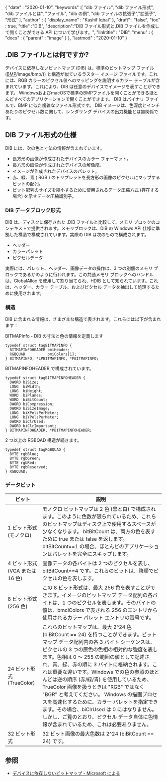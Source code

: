 {
  "date" : "2020-01-10",
  "keywords" :[ "dib ファイル", "dib ファイル形式", "dib ファイルとは", "ファイル", "dib の例", "dib ファイルの拡張子","拡張子", "形式" ],
  "author" : {
    "display_name" : "Kashif Iqbal"
},
  "draft" : "false",
  "toc" : true,
  "title" :"DIB",
  "description":"DIB ファイル形式と,DIB ファイルを作成して開くことができる API について学びます。",
  "linktitle" : "DIB",
  "menu" : {
    "docs" : {
      "parent" : "image"
}
},
  "lastmod" : "2020-01-10"
}

## .DIB ファイルとは何ですか?

デバイスに依存しないビットマップ (DIB) は、標準のビットマップ ファイル ([BMP]()/image/bmp/)) と構造が似ているラスター イメージ ファイルです。これには、RGB カラーのピクセル値へのマッピングを説明するカラー テーブルが含まれています。これにより、DIB は任意のデバイスでイメージを表すことができます。 WindowsおよびmacOSで標準のBMPファイルを開くことができるほとんどすべてのアプリケーションで開くことができます。 DIB はバイナリ ファイルで、BMP に似た複雑なファイル形式です。 DIB イメージは、色深度とインチあたりのピクセル数に関して、レンダリング デバイスの出力機能とは無関係です。

## DIB ファイル形式の仕様 ##
DIB には、次の色と寸法の情報が含まれています。

* 長方形の画像が作成されたデバイスのカラー フォーマット。
* 長方形の画像が作成されたデバイスの解像度。
* イメージが作成されたデバイスのパレット。
* 赤、緑、青 ( RGB ) のトリプレットを長方形の画像のピクセルにマップするビットの配列。
* ビット配列のサイズを縮小するために使用されるデータ圧縮方式 (存在する場合) を示すデータ圧縮識別子。

### DIB データブロック形式 ###

DIB は、ディスクに保存された .DIB ファイルと比較して、メモリ ブロックのコンテキストで提供されます。メモリブロックは、DIB の Windows API 仕様に準拠した構造で構成されています。実際の DIB は次のもので構成されます。
* ヘッダー
* カラーパレット
* ピクセルデータ

実際には、パレット、ヘッダー、画像データの操作は、3 つの別個のメモリ ブロックであるかのように行われます。この共通メモリ ブロックへのハンドルは、GlobalAlloc を使用して割り当てられ、HDIB として知られています。これは、ヘッダー、カラー テーブル、およびピクセル データを抽出して処理するために使用されます。

### 構造 ###
DIB に含まれる情報は、さまざまな構造で表されます。これらには以下が含まれます：

BITMAPInfo - DIB の寸法と色の情報を定義します
```
typedef struct tagBITMAPINFO {
  BITMAPINFOHEADER bmiHeader;
  RGBQUAD          bmiColors[1];
} BITMAPINFO, *LPBITMAPINFO, *PBITMAPINFO;
```
BITMAPINFOHEADER で構成されています。

```
typedef struct tagBITMAPINFOHEADER {
  DWORD biSize;
  LONG  biWidth;
  LONG  biHeight;
  WORD  biPlanes;
  WORD  biBitCount;
  DWORD biCompression;
  DWORD biSizeImage;
  LONG  biXPelsPerMeter;
  LONG  biYPelsPerMeter;
  DWORD biClrUsed;
  DWORD biClrImportant;
} BITMAPINFOHEADER, *PBITMAPINFOHEADER;
```
2 つ以上の RGBQAD 構造が続きます。

```
typedef struct tagRGBQUAD {
  BYTE rgbBlue;
  BYTE rgbGreen;
  BYTE rgbRed;
  BYTE rgbReserved;
} RGBQUAD;
```
### データビット ###
|ビット|説明|
---|---|
|1 ビット形式 (モノクロ)|モノクロ ビットマップは 2 色 (黒と白) で構成されます。このように色数が限られているため、これらのビットマップはディスク上で使用するスペースが少なくなります。 bitBitCount は、両方の色を表すために true または false を返します。 bitBitCount==1 の場合、ほとんどのアプリケーションはパレットを完全にスキップします。
|4 ビット形式 (VGA または 16 色)|画像データの各バイトは 2 つのピクセルを表し、bitBitCount==4 です。これらのビットは、降順でピクセルの色を表します。
|8 ビット形式 (256 色)|この 8 ビット形式は、最大 256 色を表すことができます。イメージのビットマップ データ配列の各バイトは、1 つのピクセルを表します。そのバイトの値は、bmciColors で表される 256 のエントリから使用されるカラー パレット エントリの番号です。
|24 ビット形式 (TrueColor)|これらのビットマップは、最大 2^24 色 (biBitCount == 24) を持つことができます。ビットマップ データ配列内の各 3 バイト シーケンスは、ピクセルの 3 つの原色の色相の相対的な強度を表します。色相は 0 ～ 255 の範囲の値として記述され、青、緑、赤の順に 3 バイトに格納されます。これは重要な違いです。Windows での色の参照のほとんどは逆の順序 (赤/緑/青) を使用しているため、TrueColor 画像を扱うときは "RGB" ではなく "BGR" と考えてください。 Windows の描画プロセスを高速化するために、カラー パレットを指定できます。その場合、biClrUsed は 0 にはなりません。しかし、ご覧のとおり、ピクセル データ自体に色情報が含まれているため、これは必要ありません。
|32 ビット形式|32 ビット画像の最大色数は 2^24 (biBitCount == 24) です。

## 参照 ##
* [デバイスに依存しないビットマップ - Microsoft による](https://learn.microsoft.com/en-us/windows/win32/gdi/device-independent-bitmaps)


